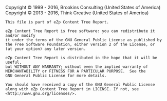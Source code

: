 ﻿Copyright © 1999 - 2016, Brookins Consulting (United States of America)
Copyright © 2013 - 2016, Think Creative (United States of America)

    This file is part of eZp Content Tree Report.

    eZp Content Tree Report is free software: you can redistribute it and/or modify
    it under the terms of the GNU General Public License as published by
    the Free Software Foundation, either version 2 of the License, or
    (at your option) any later version.

    eZp Content Tree Report is distributed in the hope that it will be useful,
    but WITHOUT ANY WARRANTY; without even the implied warranty of
    MERCHANTABILITY or FITNESS FOR A PARTICULAR PURPOSE.  See the
    GNU General Public License for more details.

    You should have received a copy of the GNU General Public License
    along with eZp Content Tree Report in LICENSE. If not, see <http://www.gnu.org/licenses/>.
